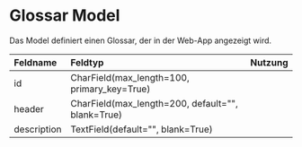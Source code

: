 # Glossar Model

Das Model definiert einen Glossar, der in der Web-App angezeigt wird.

| Feldname | Feldtyp | Nutzung |
| :--- | :--- | :--- |
| id | CharField(max_length=100, primary_key=True) |  |
| header | CharField(max_length=200, default="", blank=True) |  |
| description | TextField(default="", blank=True) |  |
